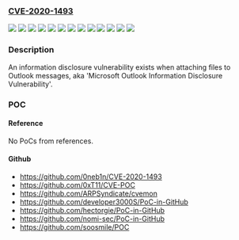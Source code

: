 ### [CVE-2020-1493](https://cve.mitre.org/cgi-bin/cvename.cgi?name=CVE-2020-1493)
![](https://img.shields.io/static/v1?label=Product&message=Microsoft%20365%20Apps%20for%20Enterprise%20for%2032-bit%20Systems&color=blue)
![](https://img.shields.io/static/v1?label=Product&message=Microsoft%20365%20Apps%20for%20Enterprise%20for%2064-bit%20Systems&color=blue)
![](https://img.shields.io/static/v1?label=Product&message=Microsoft%20Office%202019%20for%2032-bit%20editions&color=blue)
![](https://img.shields.io/static/v1?label=Product&message=Microsoft%20Office%202019%20for%2064-bit%20editions&color=blue)
![](https://img.shields.io/static/v1?label=Product&message=Microsoft%20Outlook%202010%20Service%20Pack%202%20(32-bit%20editions)&color=blue)
![](https://img.shields.io/static/v1?label=Product&message=Microsoft%20Outlook%202010%20Service%20Pack%202%20(64-bit%20editions)&color=blue)
![](https://img.shields.io/static/v1?label=Product&message=Microsoft%20Outlook%202013%20RT%20Service%20Pack%201&color=blue)
![](https://img.shields.io/static/v1?label=Product&message=Microsoft%20Outlook%202013%20Service%20Pack%201%20(32-bit%20editions)&color=blue)
![](https://img.shields.io/static/v1?label=Product&message=Microsoft%20Outlook%202013%20Service%20Pack%201%20(64-bit%20editions)&color=blue)
![](https://img.shields.io/static/v1?label=Product&message=Microsoft%20Outlook%202016%20(32-bit%20edition)&color=blue)
![](https://img.shields.io/static/v1?label=Product&message=Microsoft%20Outlook%202016%20(64-bit%20edition)&color=blue)
![](https://img.shields.io/static/v1?label=Version&message=n%2Fa&color=blue)
![](https://img.shields.io/static/v1?label=Vulnerability&message=Information%20Disclosure&color=brighgreen)

### Description

An information disclosure vulnerability exists when attaching files to Outlook messages, aka 'Microsoft Outlook Information Disclosure Vulnerability'.

### POC

#### Reference
No PoCs from references.

#### Github
- https://github.com/0neb1n/CVE-2020-1493
- https://github.com/0xT11/CVE-POC
- https://github.com/ARPSyndicate/cvemon
- https://github.com/developer3000S/PoC-in-GitHub
- https://github.com/hectorgie/PoC-in-GitHub
- https://github.com/nomi-sec/PoC-in-GitHub
- https://github.com/soosmile/POC

